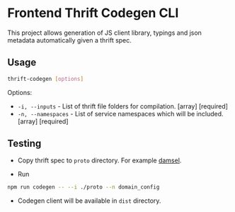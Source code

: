 # Frontend Thrift Codegen CLI

This project allows generation of JS client library, typings and json metadata automatically given a thrift spec.

## Usage

```sh
thrift-codegen [options]
```

Options:

- `-i, --inputs` - List of thrift file folders for compilation. [array] [required]
- `-n, --namespaces` - List of service namespaces which will be included. [array] [required]

## Testing

- Copy thrift spec to `proto` directory. For example [damsel](https://github.com/valitydev/damsel).

- Run

```sh
npm run codegen -- --i ./proto --n domain_config
```

- Codegen client will be available in `dist` directory.
